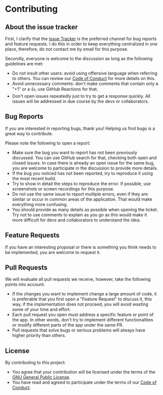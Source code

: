 # Contributing

## About the issue tracker
First, I clarify that the [Issue Tracker](https://github.com/mardous/BoomingMusic/issues) is the preferred channel for bug reports and feature requests. I do this in order to keep everything centralized in one place, therefore, do not contact me by email for this purpose.

Secondly, everyone is welcome to the discussion as long as the following guidelines are met:

* Do not insult other users: avoid using offensive language when referring to others. You can review our [Code of Conduct](CODE_OF_CONDUCT.md) for more details on this.
* Avoid unnecessary comments: don't make comments that contain only a "+1" or a 👍, use GitHub Reactions for that.
* Don't open issues repeatedly just to try to get a response quickly. All issues will be addressed in due course by the devs or collaborators.

## Bug Reports
If you are interested in reporting bugs, thank you! Helping us find bugs is a great way to contribute.

Please note the following to open a report:

* Make sure the bug you want to report has not been previously discussed. You can use GitHub search for that, checking both open and closed issues. In case there is already an open issue for the same bug, you are welcome to participate in the discussion to provide more details.
* If the bug you noticed has not been reported, try to reproduce it using the most recent build.
* Try to show in detail the steps to reproduce the error. If possible, use screenshots or screen recordings for this purpose.
* Do not use the same issue to report multiple errors, even if they are similar or occur in common areas of the application. That would make everything more confusing.
* You should provide as many details as possible when opening the ticket. Try not to use comments to explain as you go as this would make it more difficult for devs and collaborators to understand the idea.

## Feature Requests
If you have an interesting proposal or there is something you think needs to be implemented, you are welcome to request it.

## Pull Requests
We will evaluate all pull requests we receive, however, take the following points into account:

* If the changes you want to implement change a large amount of code, it is preferable that you first open a "Feature Request" to discuss it, this way, if the implementation does not proceed, you will avoid wasting some of your time and effort.
* Each pull request you open must address a specific feature or point of the app. In other words, don't try to implement different functionalities or modify different parts of the app under the same PR.
* Pull requests that solve bugs or serious problems will always have higher priority than others.

## License
By contributing to this project:
* You agree that your contribution will be licensed under the terms of the [GNU General Public License](LICENSE.md).
* You have read and agreed to participate under the terms of our [Code of Conduct](CODE_OF_CONDUCT.md).
